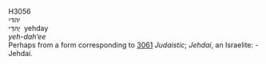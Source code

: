 <body>
  <p>H3056<br>  יהדי  <br> יֶהדַּי  ‎  yehday  <br><i>yeh-dah‘ee </i><br>Perhaps from a form corresponding to <a href="h3061.htm">3061</a>  <i>Judaistic</i>; <i>Jehdai</i>, an Israelite: - Jehdai.<br></p>
 </body>